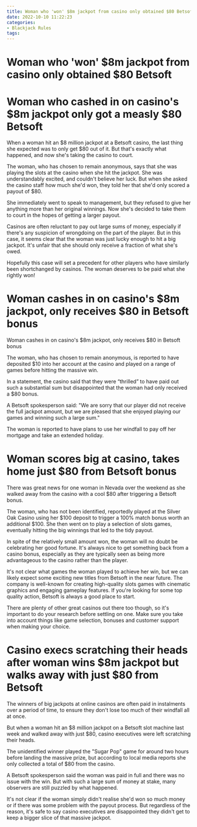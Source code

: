 ```yaml
---
title: Woman who 'won' $8m jackpot from casino only obtained $80 Betsoft
date: 2022-10-10 11:22:23
categories:
- Blackjack Rules
tags:
---
```



#  Woman who 'won' $8m jackpot from casino only obtained $80 Betsoft


#  Woman who cashed in on casino's $8m jackpot only got a measly $80 Betsoft

When a woman hit an $8 million jackpot at a Betsoft casino, the last thing she expected was to only get $80 out of it. But that's exactly what happened, and now she's taking the casino to court.

The woman, who has chosen to remain anonymous, says that she was playing the slots at the casino when she hit the jackpot. She was understandably excited, and couldn't believe her luck. But when she asked the casino staff how much she'd won, they told her that she'd only scored a payout of $80.

She immediately went to speak to management, but they refused to give her anything more than her original winnings. Now she's decided to take them to court in the hopes of getting a larger payout.

Casinos are often reluctant to pay out large sums of money, especially if there's any suspicion of wrongdoing on the part of the player. But in this case, it seems clear that the woman was just lucky enough to hit a big jackpot. It's unfair that she should only receive a fraction of what she's owed.

Hopefully this case will set a precedent for other players who have similarly been shortchanged by casinos. The woman deserves to be paid what she rightly won!

#  Woman cashes in on casino's $8m jackpot, only receives $80 in Betsoft bonus

Woman cashes in on casino's $8m jackpot, only receives $80 in Betsoft bonus

The woman, who has chosen to remain anonymous, is reported to have deposited $10 into her account at the casino and played on a range of games before hitting the massive win.

In a statement, the casino said that they were “thrilled” to have paid out such a substantial sum but disappointed that the woman had only received a $80 bonus.

A Betsoft spokesperson said: "We are sorry that our player did not receive the full jackpot amount, but we are pleased that she enjoyed playing our games and winning such a large sum."

The woman is reported to have plans to use her windfall to pay off her mortgage and take an extended holiday.

#  Woman scores big at casino, takes home just $80 from Betsoft bonus

There was great news for one woman in Nevada over the weekend as she walked away from the casino with a cool $80 after triggering a Betsoft bonus.

The woman, who has not been identified, reportedly played at the Silver Oak Casino using her $100 deposit to trigger a 100% match bonus worth an additional $100. She then went on to play a selection of slots games, eventually hitting the big winnings that led to the tidy payout.

In spite of the relatively small amount won, the woman will no doubt be celebrating her good fortune. It's always nice to get something back from a casino bonus, especially as they are typically seen as being more advantageous to the casino rather than the player.

It's not clear what games the woman played to achieve her win, but we can likely expect some exciting new titles from Betsoft in the near future. The company is well-known for creating high-quality slots games with cinematic graphics and engaging gameplay features. If you're looking for some top quality action, Betsoft is always a good place to start.

There are plenty of other great casinos out there too though, so it's important to do your research before settling on one. Make sure you take into account things like game selection, bonuses and customer support when making your choice.

# Casino execs scratching their heads after woman wins $8m jackpot but walks away with just $80 from Betsoft

The winners of big jackpots at online casinos are often paid in instalments over a period of time, to ensure they don't lose too much of their windfall all at once.

But when a woman hit an $8 million jackpot on a Betsoft slot machine last week and walked away with just $80, casino executives were left scratching their heads.

The unidentified winner played the "Sugar Pop" game for around two hours before landing the massive prize, but according to local media reports she only collected a total of $80 from the casino.

A Betsoft spokesperson said the woman was paid in full and there was no issue with the win. But with such a large sum of money at stake, many observers are still puzzled by what happened.

It's not clear if the woman simply didn't realise she'd won so much money or if there was some problem with the payout process. But regardless of the reason, it's safe to say casino executives are disappointed they didn't get to keep a bigger slice of that massive jackpot.